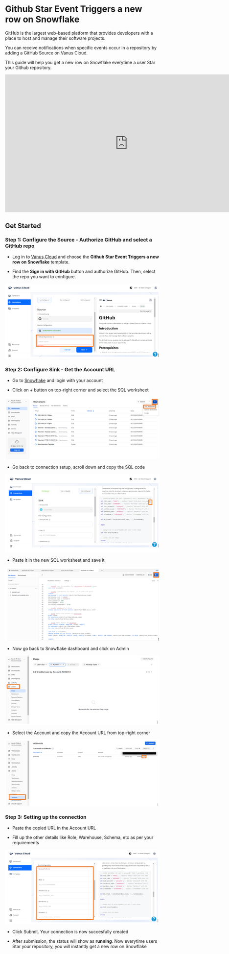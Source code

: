 # Github Star Event Triggers a new row on Snowflake

GitHub is the largest web-based platform that provides developers with a place to host and manage their software projects.

You can receive notifications when specific events occur in a repository by adding a GitHub Source on Vanus Cloud.

This guide will help you get a new row on Snowflake everytime a user Star your Github repository.

<iframe width="800" height="450" src="https://www.youtube.com/embed/288VPfNx-Zs" title="YouTube video player" frameBorder="0" allowFullScreen={true} allow="accelerometer; autoplay; clipboard-write; encrypted-media; gyroscope; picture-in-picture; web-share"></iframe>

## Get Started

### Step 1: Configure the Source - Authorize GitHub and select a GitHub repo

- Log in to [Vanus Cloud](https://cloud.vanus.ai/) and choose the **Github Star Event Triggers a new row on Snowflake** template.

- Find the **Sign in with GitHub** button and authorize GitHub. Then, select the repo you want to configure.

![1.png](imgs/github-star-snowflake-1.PNG)

### Step 2: Configure Sink - Get the Account URL

- Go to [Snowflake](https://www.snowflake.com/) and login with your account

- Click on + button on top-right corner and select the SQL worksheet

![2.png](imgs/github-star-snowflake-2.PNG)

- Go back to connection setup, scroll down and copy the SQL code

![3.png](imgs/github-star-snowflake-3.PNG)

- Paste it in the new SQL worksheet and save it

![4.png](imgs/github-star-snowflake-4.PNG)

- Now go back to Snowflake dashboard and click on Admin

![5.png](imgs/github-star-snowflake-5.PNG)

- Select the Account and copy the Account URL from top-right corner

![6.png](imgs/github-star-snowflake-6.PNG)

### Step 3: Setting up the connection

- Paste the copied URL in the Account URL

- Fill up the other details like Role, Warehouse, Schema, etc as per your requirements

![7.png](imgs/github-star-snowflake-7.PNG)

- Click Submit. Your connection is now succesfully created

- After submission, the status will show as **running**. Now everytime users Star your repository, you will instantly get a new row on Snowflake

